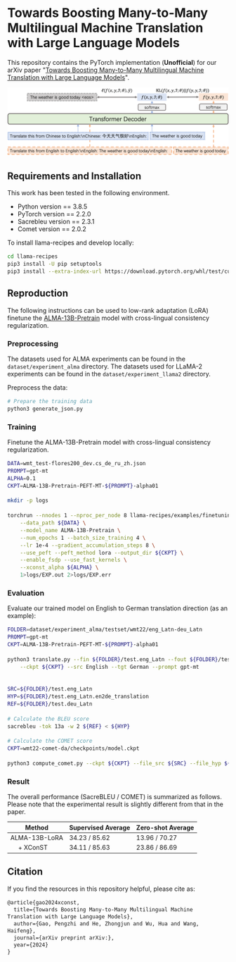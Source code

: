# Towards Boosting Many-to-Many Multilingual Machine Translation with Large Language Models
This repository contains the PyTorch implementation (**Unofficial**) for our arXiv paper "[Towards Boosting Many-to-Many Multilingual Machine Translation with Large Language Models]()".

![](./figs/xconst.png)

## Requirements and Installation

This work has been tested in the following environment.

* Python version == 3.8.5
* PyTorch version == 2.2.0
* Sacrebleu version == 2.3.1
* Comet version == 2.0.2

To install llama-recipes and develop locally:
```bash
cd llama-recipes
pip3 install -U pip setuptools
pip3 install --extra-index-url https://download.pytorch.org/whl/test/cu118 -e .
```

## Reproduction

The following instructions can be used to low-rank adaptation (LoRA) finetune the [ALMA-13B-Pretrain](https://huggingface.co/haoranxu/ALMA-13B-Pretrain) model with cross-lingual consistency regularization.

### Preprocessing

The datasets used for ALMA experiments can be found in the `dataset/experiment_alma` directory. The datasets used for LLaMA-2 experiments can be found in the `dataset/experiment_llama2` directory.

Preprocess the data:
```bash
# Prepare the training data
python3 generate_json.py
```

### Training

Finetune the ALMA-13B-Pretrain model with cross-lingual consistency regularization. 

```bash
DATA=wmt_test-flores200_dev.cs_de_ru_zh.json
PROMPT=gpt-mt
ALPHA=0.1
CKPT=ALMA-13B-Pretrain-PEFT-MT-${PROMPT}-alpha01

mkdir -p logs

torchrun --nnodes 1 --nproc_per_node 8 llama-recipes/examples/finetuning.py --dataset translation_dataset --prompt_type ${PROMPT} \
    --data_path ${DATA} \
    --model_name ALMA-13B-Pretrain \
    --num_epochs 1 --batch_size_training 4 \
    --lr 1e-4 --gradient_accumulation_steps 8 \
    --use_peft --peft_method lora --output_dir ${CKPT} \
    --enable_fsdp --use_fast_kernels \
    --xconst_alpha ${ALPHA} \
    1>logs/EXP.out 2>logs/EXP.err
```

### Evaluation

Evaluate our trained model on English to German translation direction (as an example):

```bash
FOLDER=dataset/experiment_alma/testset/wmt22/eng_Latn-deu_Latn
PROMPT=gpt-mt
CKPT=ALMA-13B-Pretrain-PEFT-MT-${PROMPT}-alpha01

python3 translate.py --fin ${FOLDER}/test.eng_Latn --fout ${FOLDER}/test.eng_Latn.en2de_translation \
    --ckpt ${CKPT} --src English --tgt German --prompt gpt-mt


SRC=${FOLDER}/test.eng_Latn
HYP=${FOLDER}/test.eng_Latn.en2de_translation
REF=${FOLDER}/test.deu_Latn

# Calculate the BLEU score
sacrebleu -tok 13a -w 2 ${REF} < ${HYP}

# Calculate the COMET score
CKPT=wmt22-comet-da/checkpoints/model.ckpt

python3 compute_comet.py --ckpt ${CKPT} --file_src ${SRC} --file_hyp ${HYP} --file_ref ${REF}
```

### Result

The overall performance (SacreBLEU / COMET) is summarized as follows. Please note that the experimental result is slightly different from that in the paper.

| Method          | Supervised Average | Zero-shot Average | 
|-----------------|--------------------|-------------------|
| ALMA-13B-LoRA   | 34.23 / 85.62      | 13.96 / 70.27     |
| &emsp; + XConST | 34.11 / 85.63      | 23.86 / 86.69     |

## Citation

If you find the resources in this repository helpful, please cite as:
```
@article{gao2024xconst,
  title={Towards Boosting Many-to-Many Multilingual Machine Translation with Large Language Models},
  author={Gao, Pengzhi and He, Zhongjun and Wu, Hua and Wang, Haifeng},
  journal={arXiv preprint arXiv:},
  year={2024}
}
```